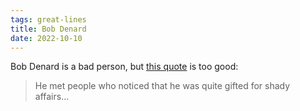 ```yaml
---
tags: great-lines
title: Bob Denard
date: 2022-10-10
---
```


Bob Denard is a bad person, but [this quote](https://www.quoteikon.com/bob-denard-quotes.html) is too good:

> He met people who noticed that he was quite gifted for shady affairs...